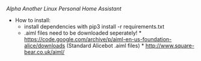 *Alpha*
_Another Linux Personal Home Assistant_


* How to install:
  *   install dependencies with pip3 install -r requirements.txt
  *   .aiml files need to be downloaded seperately!
          * https://code.google.com/archive/p/aiml-en-us-foundation-alice/downloads (Standard Alicebot .aiml files)
          * http://www.square-bear.co.uk/aiml/
